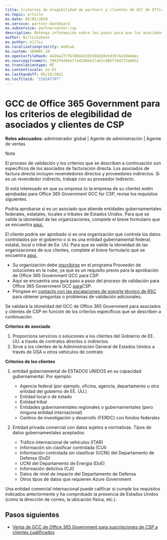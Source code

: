 ```yaml
---
title: Criterios de elegibilidad de partners y clientes de GCC de Office 365 Administración Pública
ms.topic: article
ms.date: 05/05/2020
ms.service: partner-dashboard
ms.subservice: partnercenter-csp
description: Obtenga información sobre los pasos para que los asociados de factura directa (revendedores directos, proveedores indirectos) validen asociados y clientes para Office 365 Government GCC para CSP.
author: BillLinzbach
ms.author: billLi
ms.localizationpriority: medium
ms.custom: SEOMAY.20
ms.openlocfilehash: 442ba27776786bbd153360d20cb93574a3d4d4ec
ms.sourcegitcommit: 7063fdddee77ad2d8e627ab3c806f76d173ab652
ms.translationtype: MT
ms.contentlocale: es-ES
ms.lasthandoff: 05/19/2021
ms.locfileid: "110147707"
---
```

# <a name="office-365-government-gcc-for-csp-partner-and-customer-eligibility-criteria"></a>GCC de Office 365 Government para los criterios de elegibilidad de asociados y clientes de CSP 

**Roles adecuados:** administrador global | Agente de administración | Agente de ventas

>[!NOTE]
>El proceso de validación y los criterios que se describen a continuación son específicos de los asociados de facturación directa. Los asociados de factura directa incluyen revendedores directos y proveedores indirectos.  Si es un revendedor indirecto, trabaje con su proveedor indirecto.

Si está interesado en que su empresa (o la empresa de su cliente) estén aprobadas para Office 365 Government GCC for CSP, revise los requisitos siguientes.

Podría aprobarse si es un asociado que atiende entidades gubernamentales federales, estatales, locales o tribales de Estados Unidos. Para que se valide la idoneidad de las organizaciones, complete el breve formulario que se encuentra [aquí.](https://products.office.com/government/eligibility-validation?ReqType=CSPPartner)

El cliente podría ser aprobado si es una organización que controla los datos controlados por el gobierno o si es una entidad gubernamental federal, estatal, local o tribal de Ee. UU. Para que se valide la idoneidad de las organizaciones de sus clientes, complete el breve formulario que se encuentra [aquí.](https://products.office.com/government/eligibility-validation?ReqType=CSPCustomer) 

-   Su organización debe [inscribirse](https://partnercenter.microsoft.com/partner/cloud-solution-provider) en el programa Proveedor de soluciones en la nube, ya que es un requisito previo para la aprobación de Office 365 Government GCC para CSP.
-   Aquí se encuentra una guía paso a paso del proceso de validación para Office 365 Government GCC [para](https://go.microsoft.com/fwlink/?linkid=2007323)CSP.
-   Póngase en [contacto con las escalaciones de soporte técnico de RSC](mailto:usgcce@microsoft.com) para obtener preguntas o problemas de validación adicionales.

Se validará la idoneidad del GCC de Office 365 Government para asociados y clientes de CSP en función de los criterios específicos que se describen a continuación.

**Criterios de asociado**
1.  Proporciona servicios o soluciones a los clientes del Gobierno de EE. UU. a través de contratos directos o indirectos.
2.  Sirve a los clientes de la Administración General de Estados Unidos a través de GSA u otros vehículos de contrato

**Criterios de los clientes**
1.  entidad gubernamental de ESTADOS UNIDOS en su capacidad gubernamental. Por ejemplo:
 
    -  Agencia federal (por ejemplo, oficina, agencia, departamento u otra entidad del gobierno de EE. UU.)
    -   Entidad local o de estado 
    -   Entidad tribal
    -   Entidades gubernamentales regionales o gubernamentales (pero ninguna entidad internacional)
    -   Centros de investigación y desarrollo (FERDC) con fondos federales

2.  Entidad privada comercial con datos sujetos a normativas. Tipos de datos gubernamentales aceptados: 
    -   Tráfico internacional de vehículos (ITAR)
    -   Información sin clasificar controlada (CUI)
    -   Información controlada sin clasificar (UCNI) del Departamento de Defensa (DoD)
    -   UCNI del Departamento de Energía (DoE)
    -   Información delictiva (CJI)
    -   Datos de nivel de impacto del Departamento de Defensa
    -   Otros tipos de datos que requieren Azure Government

Una entidad comercial internacional puede calificar si cumple los requisitos indicados anteriormente y ha comprobado la presencia de Estados Unidos (como la dirección de correo, la ubicación física, etc.).

## <a name="next-steps"></a>Pasos siguientes

- [Venta de GCC de Office 365 Government para suscripciones de CSP a clientes cualificados](csp-gcc-overview.md)